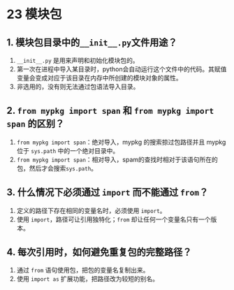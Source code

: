 # 23 模块包

## 1. 模块包目录中的`__init__.py`文件用途？
1. `__init__.py` 是用来声明和初始化模块包的。
2. 第一次在进程中导入某目录时，python会自动运行这个文件中的代码。其赋值变量会变成对应于该目录在内存中所创建的模块对象的属性。
3. 非选用的，没有则无法通过包语法导入目录。

## 2. `from mypkg import span` 和 `from mypkg import span` 的区别？
1. `from mypkg import span`：绝对导入，mypkg 的搜索掠过包路径并且 mypkg 位于 `sys.path` 中的一个绝对目录中。
2. `from mypkg import span`：相对导入，spam的查找时相对于该语句所在的包，然后才会搜索`sys.path`。

## 3. 什么情况下必须通过 `import` 而不能通过 `from`？
1. 定义的路径下存在相同的变量名时，必须使用 `import`。
2. 使用 `import`，路径可让引用独特化；`from` 却让任何一个变量名只有一个版本。

## 4. 每次引用时，如何避免重复包的完整路径？
1. 通过 `from` 语句使用包，把包的变量名复制出来。
2. 使用 `import as` 扩展功能，把路径改为较短的别名。
